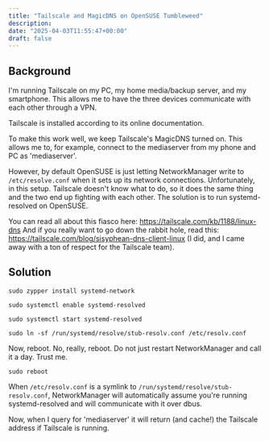 ```yaml
---
title: "Tailscale and MagicDNS on OpenSUSE Tumbleweed"
description: 
date: "2025-04-03T11:55:47+00:00"
draft: false
---
```


## Background

I'm running Tailscale on my PC, my home media/backup server, and my smartphone. This allows me to have the three devices communicate with each other through a VPN.

Tailscale is installed according to its online documentation. 

To make this work well, we keep Tailscale's MagicDNS turned on. This allows me to, for example, connect to the mediaserver from my phone and PC as 'mediaserver'.  

However, by default OpenSUSE is just letting NetworkManager write to `/etc/resolve.conf` when it sets up its network connections.  Unfortunately, in this setup. Tailscale doesn't know what to do, so it does the same thing and the two end up fighting with each other.   The solution is to run systemd-resolved on OpenSUSE.  

You can read all about this fiasco here: https://tailscale.com/kb/1188/linux-dns
And if you really want to go down the rabbit hole, read this: https://tailscale.com/blog/sisyphean-dns-client-linux  (I did, and I came away with a ton of respect for the Tailscale team). 

## Solution

`sudo zypper install systemd-network`

`sudo systemctl enable systemd-resolved`

`sudo systemctl start systemd-resolved`

`sudo ln -sf /run/systemd/resolve/stub-resolv.conf /etc/resolv.conf`

Now, reboot. No, really, reboot. Do not just restart NetworkManager and call it a day. Trust me.

`sudo reboot`

When `/etc/resolv.conf` is a symlink to `/run/systemd/resolve/stub-resolv.conf`, NetworkManager will automatically assume you're running systemd-resolved and will communicate with it over dbus. 

Now, when I query for 'mediaserver' it will return (and cache!) the Tailscale address if Tailscale is running. 
